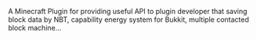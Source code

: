 A Minecraft Plugin for providing useful API to plugin developer that saving block data by NBT, capability energy system for Bukkit, multiple contacted block machine...

